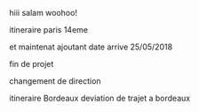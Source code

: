 hiii
salam
woohoo!

itineraire paris 14eme

et maintenat ajoutant date arrive 25/05/2018

fin de projet

changement de direction

itineraire Bordeaux
deviation de trajet a bordeaux


